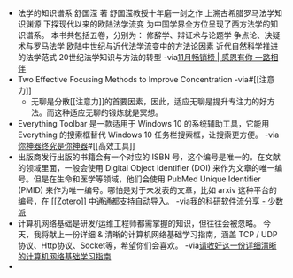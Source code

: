 -  法学的知识谱系
舒国滢 著
舒国滢教授十年磨一剑之作
上溯古希腊罗马法学知识渊源
下探现代以来的欧陆法学流变
为中国学界全方位呈现了西方法学的知识谱系。
本书共包括五卷，分别为：
修辞学、辩证术与论题学
争点论、决疑术与罗马法学
欧陆中世纪与近代法学流变中的方法论因素
近代自然科学推进的法学范式
20世纪法学知识与方法的转型
-via[11月畅销榜 | 感恩有你 一路相伴](https://mp.weixin.qq.com/s?__biz=MjM5NTY1OTI0MQ==&mid=2651138638&idx=1&sn=d86533acc8fa4e70b7824be3f60e5f77&chksm=bd04a6c88a732fde3e32070a57bed574552b6870b944489992ad5adf5d8fcadd8ebece955b83)
- Two Effective Focusing Methods to Improve Concentration
-via[](https://www.youtube.com/watch?v=hECoe2S9Nro)#[[注意力]]
    - 无聊是分散[[注意力]]的首要因素，因此，适应无聊是提升专注力的好方法。而这种适应无聊的锻炼就是冥想。
- Everything Toolbar 是一款适用于 Windows 10 的系统辅助工具，它能用 Everything 的搜索框替代 Windows 10 任务栏搜索框，让搜索更方便。
-via[你神器终究是你神器](https://mp.weixin.qq.com/s?__biz=MjM5NDMwMTI2MA==&mid=2651665230&idx=1&sn=b5f745feafa59fb8e5cd1a0ddea141fe&chksm=bd70476d8a07ce7b368dad835ecb15922e9da538c1f6e476356af754ee5a629957895c10cdf6)#[[高效工具]]
- 出版商发行出版的书籍会有一个对应的 ISBN 号，这个编号是唯一的。在文献的领域里面，一般会使用 Digital Object Identifier (DOI) 来作为文章的唯一编号。但是在生命和医学等领域，他们会使用 PubMed Unique Identifier (PMID) 来作为唯一编号。哪怕是对于未发表的文章，比如 arxiv 这种平台的编号，在 [[Zotero]] 中通通都支持自动导入。
-via[我的科研软件流分享 - 少数派](https://sspai.com/post/63830)
- 计算机网络基础是研发/运维工程师都需掌握的知识，但往往会被忽略。
今天，我将献上一份详细 & 清晰的计算机网络基础学习指南，涵盖 TCP / UDP协议、Http协议、Socket等，希望你们会喜欢。
-via[请收好这一份详细清晰的计算机网络基础学习指南](https://mp.weixin.qq.com/s?__biz=MzA3MTM3NTA5Ng==&mid=2651067320&idx=5&sn=583aa9a41324e6443229411dfeae6287&chksm=84de322fb3a9bb39c626f56fe646937f0e1f913717322d4f67901b98f35452e6473332c2b19e)
- 

